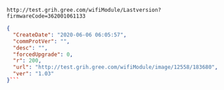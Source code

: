 `http://test.grih.gree.com/wifiModule/Lastversion?firmwareCode=362001061133`

```json
{
  "CreateDate": "2020-06-06 06:05:57",
  "commProtVer": "",
  "desc": "",
  "forcedUpgrade": 0,
  "r": 200,
  "url": "http://test.grih.gree.com/wifiModule/image/12558/183680",
  "ver": "1.03"
}```